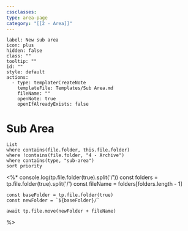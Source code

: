 ```yaml
---
cssclasses: 
type: area-page
category: "[[2 - Area]]"
---
```


```meta-bind-button
label: New sub area
icon: plus
hidden: false
class: ""
tooltip: ""
id: ""
style: default
actions:
  - type: templaterCreateNote
    templateFile: Templates/Sub Area.md
    fileName: ""
    openNote: true
    openIfAlreadyExists: false

```
# Sub Area
```dataview
List
where contains(file.folder, this.file.folder)
where !contains(file.folder, "4 - Archive")
where contains(type, "sub-area")
sort priority
```
<%*
	console.log(tp.file.folder(true).split('/'))
	const folders = tp.file.folder(true).split('/')
	const fileName = folders[folders.length - 1]
  
	const baseFolder = tp.file.folder(true)
	const newFolder = `${baseFolder}/`

	await tp.file.move(newFolder + fileName)
%>
